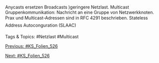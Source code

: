 Anycasts ersetzen Broadcasts )geringere Netzlast.
Multicast
Gruppenkommunikation: Nachricht an eine Gruppe von Netzwerkknoten.
Prax und Multicast-Adressen sind in RFC 4291 beschrieben.
Stateless Address Autoconguration (SLAAC)

   Tags & Topics:
   #Netzlast
   #Multicast

[Previous: #KS_Folien_526](KS_Folien_526.md)

[Next: #KS_Folien_526](KS_Folien_526.md)